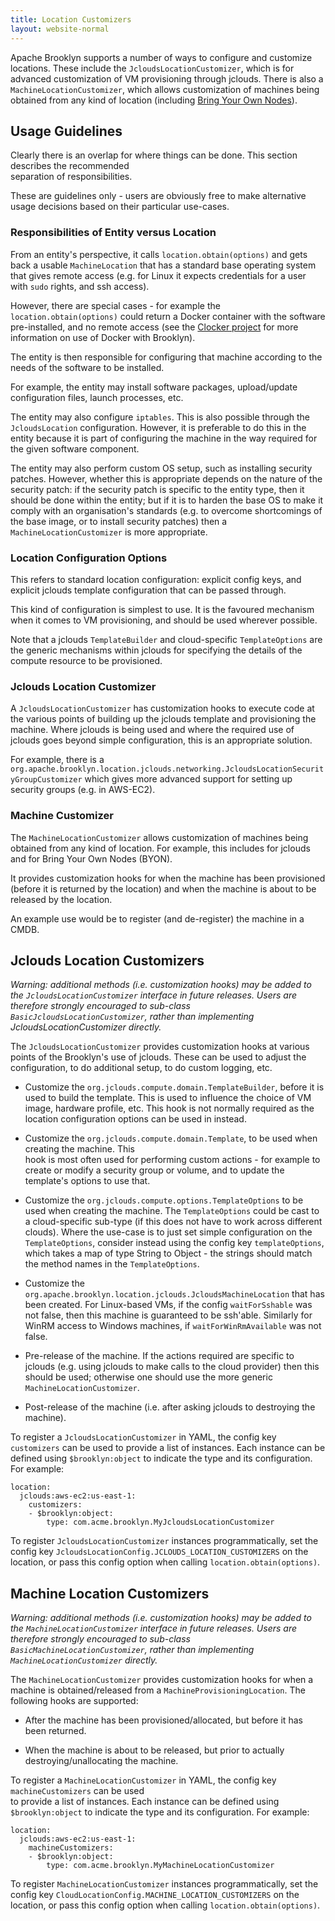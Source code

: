 ```yaml
---
title: Location Customizers
layout: website-normal
---
```


Apache Brooklyn supports a number of ways to configure and customize locations. These include
the `JcloudsLocationCustomizer`, which is for advanced customization of VM provisioning through jclouds.
There is also a `MachineLocationCustomizer`, which allows customization of machines being obtained 
from any kind of location (including [Bring Your Own Nodes](index.html#byon)).


## Usage Guidelines

Clearly there is an overlap for where things can be done. This section describes the recommended  
separation of responsibilities.

These are guidelines only - users are obviously free to make alternative usage decisions based on 
their particular use-cases.

### Responsibilities of Entity versus Location

From an entity's perspective, it calls `location.obtain(options)` and gets back a usable 
`MachineLocation` that has a standard base operating system that gives remote access
(e.g. for Linux it expects credentials for a user with `sudo` rights, and ssh access).

However, there are special cases - for example the `location.obtain(options)` could return
a Docker container with the software pre-installed, and no remote access (see the 
[Clocker project](http://clocker.io) for more information on use of Docker with Brooklyn).

The entity is then responsible for configuring that machine according to the needs of the software 
to be installed.

For example, the entity may install software packages, upload/update configuration files, launch
processes, etc.

The entity may also configure `iptables`. This is also possible through the `JcloudsLocation` 
configuration. However, it is preferable to do this in the entity because it is part of 
configuring the machine in the way required for the given software component.

The entity may also perform custom OS setup, such as installing security patches. However, whether 
this is appropriate depends on the nature of the security patch: if the security patch is specific 
to the entity type, then it should be done within the entity; but if it is to harden the base OS 
to make it comply with an organisation's standards (e.g. to overcome shortcomings of the base 
image, or to install security patches) then a `MachineLocationCustomizer` is more appropriate.

### Location Configuration Options

This refers to standard location configuration: explicit config keys, and explicit jclouds template 
configuration that can be passed through.

This kind of configuration is simplest to use. It is the favoured mechanism when it comes to VM 
provisioning, and should be used wherever possible.

Note that a jclouds `TemplateBuilder` and cloud-specific `TemplateOptions` are the generic mechanisms 
within jclouds for specifying the details of the compute resource to be provisioned.

### Jclouds Location Customizer 
A `JcloudsLocationCustomizer` has customization hooks to execute code at the various points of building 
up the jclouds template and provisioning the machine. Where jclouds is being used and where the required 
use of jclouds goes beyond simple configuration, this is an appropriate solution.

For example, there is a `org.apache.brooklyn.location.jclouds.networking.JcloudsLocationSecurityGroupCustomizer`
which gives more advanced support for setting up security groups (e.g. in AWS-EC2).

### Machine Customizer

The `MachineLocationCustomizer` allows customization of machines being obtained from any kind of location.
For example, this includes for jclouds and for Bring Your Own Nodes (BYON).

It provides customization hooks for when the machine has been provisioned (before it is returned by the location)
and when the machine is about to be released by the location.

An example use would be to register (and de-register) the machine in a CMDB.


## Jclouds Location Customizers

*Warning: additional methods (i.e. customization hooks) may be added to the `JcloudsLocationCustomizer` 
interface in future releases. Users are therefore strongly encouraged to sub-class 
`BasicJcloudsLocationCustomizer`, rather than implementing JcloudsLocationCustomizer directly.*

The `JcloudsLocationCustomizer` provides customization hooks at various points of the Brooklyn's
use of jclouds. These can be used to adjust the configuration, to do additional setup, to do
custom logging, etc.

* Customize the `org.jclouds.compute.domain.TemplateBuilder`, before it is used to build the template.
  This is used to influence the choice of VM image, hardware profile, etc. This hook is not normally
  required as the location configuration options can be used in instead.

* Customize the `org.jclouds.compute.domain.Template`, to be used when creating the machine. This  
  hook is most often used for performing custom actions - for example to create or modify a security 
  group or volume, and to update the template's options to use that.

* Customize the `org.jclouds.compute.options.TemplateOptions` to be used when creating the machine.
  The `TemplateOptions` could be cast to a cloud-specific sub-type (if this does not have to work
  across different clouds). Where the use-case is to just set simple configuration on the 
  `TemplateOptions`, consider instead using the config key `templateOptions`, which takes a map
  of type String to Object - the strings should match the method names in the `TemplateOptions`.

* Customize the `org.apache.brooklyn.location.jclouds.JcloudsMachineLocation` that has been 
  created. For Linux-based VMs, if the config `waitForSshable` was not false, then this machine
  is guaranteed to be ssh'able. Similarly for WinRM access to Windows machines, if 
  `waitForWinRmAvailable` was not false.

* Pre-release of the machine. If the actions required are specific to jclouds (e.g. using jclouds 
  to make calls to the cloud provider) then this should be used; otherwise one should use the more
  generic `MachineLocationCustomizer`.

* Post-release of the machine (i.e. after asking jclouds to destroying the machine).

To register a `JcloudsLocationCustomizer` in YAML, the config key `customizers` can be used to 
provide a list of instances. Each instance can be defined using `$brooklyn:object` to indicate 
the type and its configuration. For example:

    location:
      jclouds:aws-ec2:us-east-1:
        customizers:
        - $brooklyn:object:
            type: com.acme.brooklyn.MyJcloudsLocationCustomizer

To register `JcloudsLocationCustomizer` instances programmatically, set the config key
`JcloudsLocationConfig.JCLOUDS_LOCATION_CUSTOMIZERS` on the location, or pass this 
config option when calling `location.obtain(options)`.


## Machine Location Customizers

*Warning: additional methods (i.e. customization hooks) may be added to the `MachineLocationCustomizer` 
interface in future releases. Users are therefore strongly encouraged to sub-class 
`BasicMachineLocationCustomizer`, rather than implementing `MachineLocationCustomizer` directly.*

The `MachineLocationCustomizer` provides customization hooks for when a machine is obtained/released 
from a `MachineProvisioningLocation`. The following hooks are supported: 

* After the machine has been provisioned/allocated, but before it has been returned.

* When the machine is about to be released, but prior to actually destroying/unallocating the
  machine.

To register a `MachineLocationCustomizer` in YAML, the config key `machineCustomizers` can be used  
to provide a list of instances. Each instance can be defined using `$brooklyn:object` to indicate 
the type and its configuration. For example:

    location:
      jclouds:aws-ec2:us-east-1:
        machineCustomizers:
        - $brooklyn:object:
            type: com.acme.brooklyn.MyMachineLocationCustomizer

To register `MachineLocationCustomizer` instances programmatically, set the config key
`CloudLocationConfig.MACHINE_LOCATION_CUSTOMIZERS` on the location, or pass this 
config option when calling `location.obtain(options)`.
